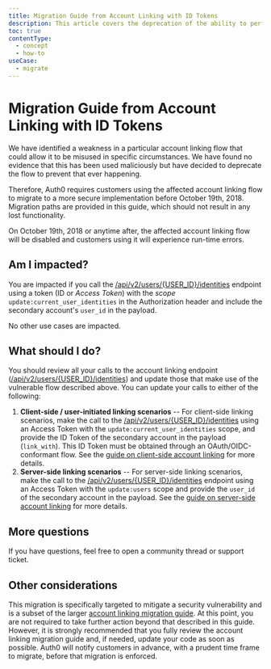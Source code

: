```yaml
---
title: Migration Guide from Account Linking with ID Tokens
description: This article covers the deprecation of the ability to perform account linking with ID Tokens and provides migration options.
toc: true
contentType:
  - concept
  - how-to
useCase:
  - migrate
---
```

# Migration Guide from Account Linking with ID Tokens

We have identified a weakness in a particular account linking flow that could allow it to be misused in specific circumstances. We have found no evidence that this has been used maliciously but have decided to deprecate the flow to prevent that ever happening.

Therefore, Auth0 requires customers using the affected account linking flow to migrate to a more secure implementation before October 19th, 2018. Migration paths are provided in this guide, which should not result in any lost functionality.

On October 19th, 2018 or anytime after, the affected account linking flow will be disabled and customers using it will experience run-time errors.

## Am I impacted?

You are impacted if you call the [/api/v2/users/{USER_ID}/identities](/api/management/v2#!/Users/post_identities) endpoint using a token (ID or <dfn data-key="access-token">Access Token</dfn>) with the <dfn data-key="scope">scope</dfn> `update:current_user_identities` in the Authorization header and include the secondary account's `user_id` in the payload.

No other use cases are impacted.

## What should I do?

You should review all your calls to the account linking endpoint ([/api/v2/users/{USER_ID}/identities](/api/management/v2#!/Users/post_identities)) and update those that make use of the vulnerable flow described above. You can update your calls to either of the following:

1. **Client-side / user-initiated linking scenarios** -- For client-side linking scenarios, make the call to the [/api/v2/users/{USER_ID}/identities](/api/management/v2#!/Users/post_identities) using an Access Token with the `update:current_user_identities` scope, and provide the ID Token of the secondary account in the payload (`link_with`). This ID Token must be obtained through an OAuth/OIDC-conformant flow. See the [guide on client-side account linking](/link-accounts/user-initiated-linking) for more details.
2. **Server-side linking scenarios** -- For server-side linking scenarios, make the call to the [/api/v2/users/{USER_ID}/identities](/api/management/v2#!/Users/post_identities) endpoint using an Access Token with the `update:users` scope and provide the `user_id` of the secondary account in the payload. See the [guide on server-side account linking](/link-accounts/suggested-linking) for more details.

## More questions

If you have questions, feel free to open a community thread or support ticket.

## Other considerations

This migration is specifically targeted to mitigate a security vulnerability and is a subset of the larger [account linking migration guide](/migrations/guides/account-linking). At this point, you are not required to take further action beyond that described in this guide. However, it is strongly recommended that you fully review the account linking migration guide and, if needed, update your code as soon as possible. Auth0 will notify customers in advance, with a prudent time frame to migrate, before that migration is enforced.
